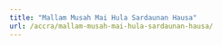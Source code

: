 ```yaml
---
title: "Mallam Musah Mai Hula Sardaunan Hausa"
url: /accra/mallam-musah-mai-hula-sardaunan-hausa/
---
```

